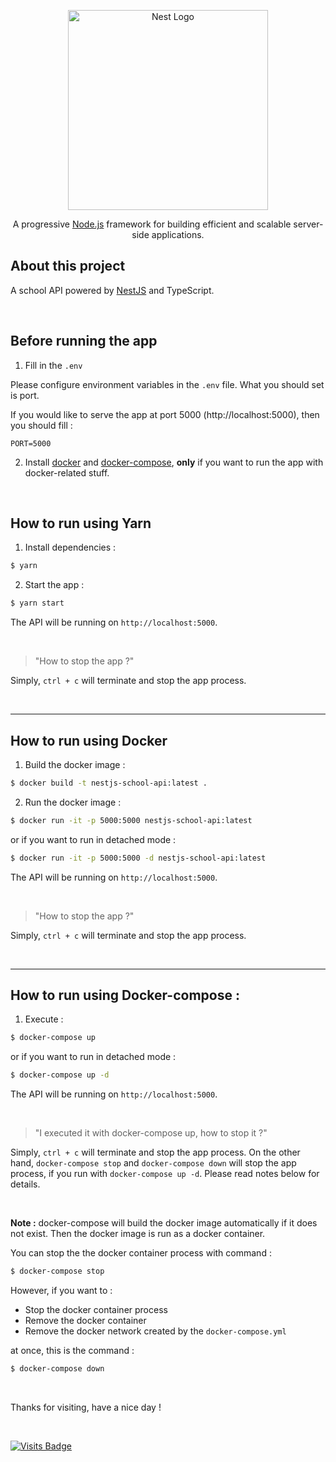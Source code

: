<p align="center">
  <a href="http://nestjs.com/" target="blank"><img src="https://nestjs.com/img/logo_text.svg" width="320" alt="Nest Logo" /></a>
</p>

[circleci-image]: https://img.shields.io/circleci/build/github/nestjs/nest/master?token=abc123def456
[circleci-url]: https://circleci.com/gh/nestjs/nest

<p align="center">
  A progressive <a href="http://nodejs.org" target="_blank">Node.js</a> framework for building efficient and scalable server-side applications.
</p>

## About this project

A school API powered by [NestJS](https://github.com/nestjs/nest) and TypeScript.

<br/>

## Before running the app

1) Fill in the `.env`

Please configure environment variables in the `.env` file. What you should set is port.

If you would like to serve the app at port 5000 (http://localhost:5000), then you should fill :
```
PORT=5000
```

2) Install [docker](https://docs.docker.com/engine/install/) and [docker-compose](https://docs.docker.com/compose/install/), **only** if you want to run the app with docker-related stuff.

<br/>

## How to run using Yarn

1) Install dependencies :
```bash
$ yarn
```

2) Start the app :
```bash
$ yarn start
```

The API will be running on `http://localhost:5000`.

<br/>

>"How to stop the app ?"

Simply, `ctrl + c` will terminate and stop the app process.

<br/>
<hr/>

## How to run using Docker

1) Build the docker image :
```bash
$ docker build -t nestjs-school-api:latest .
```

2) Run the docker image :
```bash
$ docker run -it -p 5000:5000 nestjs-school-api:latest
```

or if you want to run in detached mode :
```bash
$ docker run -it -p 5000:5000 -d nestjs-school-api:latest
```

The API will be running on `http://localhost:5000`.

<br/>

>"How to stop the app ?"

Simply, `ctrl + c` will terminate and stop the app process.

<br/>
<hr/>

## How to run using Docker-compose :

1) Execute :
```bash
$ docker-compose up
```

or if you want to run in detached mode :
```bash
$ docker-compose up -d
```

The API will be running on `http://localhost:5000`.

<br/>

>"I executed it with docker-compose up, how to stop it ?"

Simply, `ctrl + c` will terminate and stop the app process. On the other hand, `docker-compose stop` and `docker-compose down` will stop the app process, if you run with `docker-compose up -d`. Please read notes below for details.

<br/>

**Note :**
docker-compose will build the docker image automatically if it does not exist. Then the docker image is run as a docker container.

You can stop the the docker container process with command :
```bash
$ docker-compose stop
```

However, if you want to :
- Stop the docker container process
- Remove the docker container
- Remove the docker network created by the `docker-compose.yml`

at once, this is the command :

```bash
$ docker-compose down
```

<br/>

Thanks for visiting, have a nice day !

<br/>

[![Visits Badge](https://badges.pufler.dev/visits/kevinadhiguna/nest-school-api)](https://github.com/kevinadhiguna)
